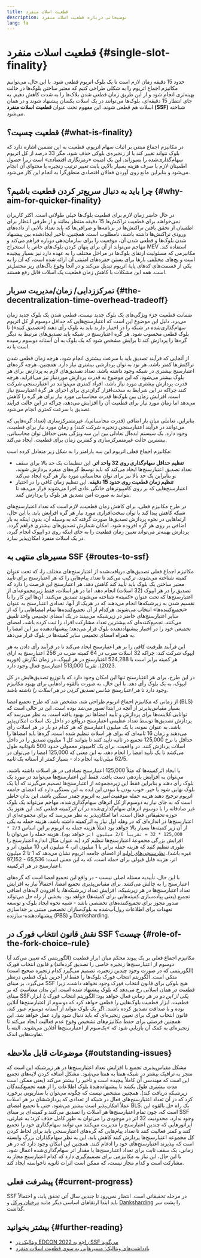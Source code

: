 ```yaml
---
title: قطعیت اسلات منفرد
description: توضیحاتی درباره قطعیت اسلات منفرد
lang: fa
---
```


# قطعیت اسلات منفرد {#single-slot-finality}

حدود 15 دقیقه زمان لازم است تا یک بلوک اتریوم قطعی شود. با این حال، می‌توانیم مکانیزم اجماع اتریوم را به شکلی طراحی کنیم که معتبر ساختن بلوک‌ها در حالت بهینه‌تری انجام شود و از این طریق زمان قطعی شدن بلاک‌ها را به شدت کاهش دهیم. به جای انتظار 15 دقیقه‌ای، بلوک‌ها می‌توانند در یک اسلات یکسان پیشنهاد شوند و در همان اسلات هم قطعی شوند. این مفهوم تحت عنوان **قطعیت اسلات منفرد (SSF)** شناخته می‌شود.

## قطعیت چسیت؟ {#what-is-finality}

در مکانیزم اجماع مبتنی بر اثبات سهام اتریوم، قطعیت به این تضمین اشاره دارد که بلوک نتواند تغییر کند یا از زنجیره‌‌ی بلوکی حذف شود، مگر 33 درصد از کل اتریوم سهام‌گذاری‌شده را بسوزاند. این یک امنیت «رمزنگاری اقتصادی» است زیرا حصول اطمینان لازم با صرف هزینه بسیار بالایی بابت تغییر ترتیب زنجیره یا محتوای آن انجام می‌شود و بنابراین مانع روی آوردن فعالان اقتصادی منطق‌گرا به انجام این کار می‌شود.

## چرا باید به دنبال سریع‌تر کردن قطعیت باشیم؟ {#why-aim-for-quicker-finality}

در حال حاضر زمان لازم برای قطعیت بلوک‌ها خیلی طولانی است. اکثر کاربران نمی‌خواهند برای قطعیت تراکنش‌ها 15 دقیقه منتظر بمانند و از طرفی انتظار برای اطمینان از تحقق یافتن تراکنش‌ها در برنامه‌ها و صرافی‌ها که باید تعداد بالایی از داده‌های ورودی تراکنش‌ها داشته باشند، نامطلوب است. همچنین، تأخیر ایجادشده بین پیشنهاد شدن بلوک‌ها و قطعی شدن آن، موقعیت را برای سازمان‌دهی دوباره فراهم می‌کند و مهاجم می‌تواند از آن برای پنهان کردن بلوک‌های خاص یا استخراج MEV استفاده کند. مکانیزمی که مسئولیت ارتقای بلوک‌ها در مراحل مختلف را به عهده دارد نیز بسیار پیچیده است و پچ‌های مختلفی بارها برای بستن حفره‌های امنیتی آن ارائه شده است، که آن را به یکی از قسمت‌های کدهای پایۀ اتریوم تبدیل می‌کند و در آنجا وقوع باگ‌های ریز محتمل‌تر است. همه این مشکلات با کاهش زمان قطعیت یک اسلات قابل رفع هستند.

## تمرکززدایی/ زمان/مدیریت سربار {#the-decentralization-time-overhead-tradeoff}

ضمانت قطعیت جزء ویژگی‌های یک بلوک جدید نیست، قطعی شدن یک بلوک جدید زمان می‌برد. دلیل این موضوع این است که اعتبارسنج‌هایی که حداقل دو‌سوم از کل اتریوم سهام‌گذاری‌شده در شبکه را در اختیار دارند باید به بلوک رأی دهند («تصدیق کنند») تا بلوک قطعی محسوب شود. هر گره اعتبارسنج در شبکه باید تصدیق‌های مرتبط به دیگر گره‌ها را پردازش کند تا برایش مشخص شود که یک بلوک به آن آستانه دوسوم رسیده است یا نه.

از آنجایی که فرآیند تصدیق باید با سرعت بیشتری انجام شود، هرچه زمان قطعی شدن تراکنش‌ها کمتر باشد، هر نود به توان پردازشی بیشتری نیاز دارد. همچنین، هرچه گره‌های اعتبارسنج بیشتری در شبکه وجود داشته باشد، تعداد تصدیق‌های لازم به پردازش برای هر بلوک بیشتر می‌شود، که این موضوع به قدرت پردازش موردنیاز نیز می‌افزاید. هرچه قدرت پردازش بیشتری مورد نیاز باشد، افراد کمتری می‌توانند در اعتبارسنجی شرکت کنند چراکه در این شرایط به سخت‌افزار گران‌تری برای اجرای هر گرۀ اعتبارسنج نیاز است. افزایش زمان بین بلوک‌ها قدرت محاسباتی مورد نیاز برای هر گره را کاهش می‌دهد اما زمان مورد نیاز برای قطعیت آن را افزایش می‌دهد، چراکه در این حالت فرآیند تصدیق با سرعت کمتری انجام می‌شود.

بنابراین، تعاملی میان بار اضافی (قدرت محاسباتی)، غیرمتمرکزسازی (تعداد گره‌هایی که می‌توانند در فرآیند اعتبارسنجی زنجیره شرکت کنند) و زمان مورد نیاز برای قطعیت، وجود دارد. یک سیستم ایده‌آل تعادلی بین این سه ویژگی یعنی حداقل توان محاسباتی، بیشترین حالت غیرمتمرکزسازی و کمترین زمان برای قطعیت، ایجاد می‌کند.

مکانیزم اجماع فعلی اتریوم این سه پارامتر را به شکل زیر متعادل کرده است:

- **تنظیم حداقل سهام‌گذاری روی 32 واحد اتر**. این تنظیمات یک حد بالا برای سقف تعداد تصدیق اعتبارسنج‌ها ایجاد می‌کند که باید توسط گره‌های منفرد پردازش شوند، و بنابراین یک حد بالا نیز برای توان محاسباتی مورد نیاز هر گره ایجاد می‌کند.
- **تنظیم زمان قطعیت روی حدود 15 دقیقه**. این تنظیم زمان کافی را در اختیار اعتبارسنج‌هایی که بر روی کامپیوترهای خانگی عادی اجرا می‌شوند قرار می‌دهد تا بتوانند به صورت امن تصدیق هر بلوک را پردازش کنند.

در طرح مکانیزم فعلی، برای کاهش زمان قطعیت، لازم است که تعداد اعتبارسنج‌های شبکه کاهش پیدا کند یا توان سخت‌افزاری مورد نیاز هر گره افزایش یابد. با این حال، ارتقاهایی در نحوه پردازش تصدیق‌ها صورت گرفته که به وسیله آن، بدون اینکه به بار اضافی بر روی هر گره افزوده شود، امکان شمارش تصدیق‌های بیشتری فراهم گردد. پردازش بهینه‌تر می‌تواند تعیین زمان قطعیت را به جای اینکه روی دو ایپوک انجام گیرد، در یک اسلات منفرد امکان‌پذیر سازد.

## مسیرهای منتهی به SSF {#routes-to-ssf}

<ExpandableCard title= "چرا نمی‌توانیم در حال حاضر SSF داشته باشیم؟" eventCategory="/roadmap/single-slot-finality" eventName="clicked Why can't we hear SSF today?">

مکانیزم اجماع فعلی تصدیق‌های دریافت‌شده از اعتبارسنج‌های مختلف را، که تحت عنوان کمیته شناخته می‌شوند، ترکیب می‌کند تا تعداد پیام‌هایی را که هر اعتبارسنج برای تأیید معتبر ساختن یک بلوک باید تأیید کند کاهش دهد. هر اعتبارسنج این فرصت را دارد که تصدیق را در هر ایپوک (32 اسلات) انجام دهد. اما در هر اسلات، فقط زیرمجموعه‌ای از اعتبارسنج‌ها که تحت عنوان «کمیته» شناخته می‌شوند تصدیق می‌کنند. آن‌ها این کار را با تقسیم شدن به زیرشبکه‌ها انجام می‌دهند که در هریک از آنها، تعدادی اعتبارسنج به عنوان «تجمیع‌کننده‌ها» انتخاب می‌شوند. هرکدام از آن تجمیع‌کننده‌ها تمام امضاهایی را که از سایر اعتبارسنج‌های حاضر در زیرشبکه می‌بینند در یک امضای تجمیعی واحد تلفیق می‌کنند. تجمیع‌کننده‌ای که بیشترین تعداد مشارکت افراد را ثبت کرده باشد، امضای تجمیعی خود را در اختیار پیشنهاددهنده بلوک قرار می‌دهد؛ پیشنهاددهنده نیز این امضا را به همراه امضای تجمیعی سایر کمیته‌ها در بلوک قرار می‌دهد.

این فرآیند ظرفیت کافی را بر هر اعتبارسنج ایجاد می‌کند تا در فرآیند رأی‌ دادن به هر ایپوک شرکت کند، چراکه 32 اسلات ضرب در 64 کمیته ضرب در 256 اعتبارسنج به ازای هر کمیته برابر است با 524,288 اعتبارسنج در هر ایپوک. در زمان نگارش (فوریه 2023)، تقریباً 513,000 اعتبارسنج فعال وجود دارد.

در این ‌طرح، برای هر اعتبارسنج تنها این امکان وجود دارد که با توزیع تصدیق‌هایش در کل ایپوک، به یک بلوک رأی دهد. با این حال، به صورت بالقوه راه‌هایی برای بهبود مکانیزم وجود دارد تا _هر اعتبارسنج شانس تصدیق کردن در هر اسلات را داشته باشد_.
</ExpandableCard>

از زمانی که مکانیزم اجماع اتریوم طراحی شد، مشخص شد که طرح تجمیع امضا (BLS) بسیار مقیاس‌پذیرتر از آنچه در ابتدا تصور می‌شد بوده است. این در حالی است که توانایی کلاینت‌ها برای پردازش و تأیید امضاها نیز بهبود یافته است. به نظر می‌رسد که پردازش تصدیق‌ها توسط تعداد عظیمی اعتبارسنج درواقع در داخل یک اسلات امکان‌پذیر باشد. به عنوان نمونه، با یک میلیون اعتبارسنج که هر کدام دو بار در هر اسلات رأی می‌دهند و زمان 16 ثانیه‌ای که برای هر اسلات تنظیم شده است، گره‌ها باید امضاها را حداقل با نرخ 125,000 تجمیع در ثانیه تأیید کنند تا بتوانند کل 1 میلیون تصدیق را در داخل اسلات پردازش کنند. در واقعیت، برای یک کامپیوتر معمولی حدود 500 نانوثانیه طول می‌کشد تا یک تأیید امضا را انجام دهد، به این معنی که 125,000 امضا را می‌توان در 62/5 میلی‌ثانیه انجام داد - بسیار کمتر از آستانه یک ثانیه.

با ایجاد ابَرکمیته‌ها که مثلاً 125,000 اعتبارسنج تصادفی در هر اسلات داشته باشند، می‌توان به افزایش بازدهی دست یافت. فقط این اعتبارسنج‌ها می‌توانند در مورد یک بلوک رأی دهند و بنابراین فقط این زیرمجموعه از اعتبارسنج‌ها تصمیم می‌گیرند که آیا یک بلوک نهایی شود یا خیر. خوب بودن یا نبودن این ایده به این بستگی دارد که اعضای جامعه اتریوم ترجیح دهند هزینه حمله موفقیت‌آمیز به اتریوم چقدر سنگین باشد. این بدان خاطر است که به جای نیاز به دوسوم از کل اترهای سهام‌گذاری‌شده، مهاجم می‌تواند یک بلوک غیر صادقانه را با دوسوم اترهای سهام‌گذاری‌شده _در آن ابَرکمیته_ قطعی کند. این هنوز یک حوزه تحقیقاتی فعال است، اما امکان‌پذیر به نظر می‌رسد که برای مجموعه‌ای از اعتبارسنج‌‌ها در اندازه‌ای که در وهله اول نیاز به ابَرکمیته داشته باشد، هزینه حمله به یکی از آن زیر کمیته‌ها بسیار بالا خواهد بود (مثلاً هزینه حمله به اتریوم بر این اساس `2/3 * 125,000 * 32 = تقریباً 2/6 میلیون اتر` خواهد بود). هزینه حمله را می‌توان با افزایش بزرگی مجموعۀ اعتبارسنج‌ها تنظیم کرد (به عنوان مثال اندازه اعتبارسنج را طوری تنظیم کنید که هزینه حمله برابر با 1 میلیون اتر، 4 میلیون اتر، 10 میلیون اتر و غیره باشد). [نظرسنجی‌های اولیه](https://youtu.be/ojBgyFl6-v4?t=755) از اعضای جامعه اتریوم نشان می‌دهد که 1 تا 2 میلیون اتر، هزینه قابل قبولی برای حمله است، که به این معنی است: 65,536 - 97,152 اعتبارسنج در هر ابَرکمیته.

با این حال، تأییدیه مسئله اصلی نیست - در واقع این تجمیع امضا است که گره‌های اعتبارسنج را به چالش می‌کشد. برای مقیاس‌پذیری تجمیع امضا، احتمالاً نیاز به افزایش تعداد اعتبارسنج‌ها در هر زیرشبکه، افزایش تعداد زیرشبکه‌ها، یا افزودن لایه‌های اضافی تجمیع (یعنی پیاده‌سازی کمیته‌هایی برای کمیته‌ها) خواهد بود. بخشی از راه حل می‌تواند صدور مجوز برای تجمیع‌کننده‌های تخصصی باشد - شبیه نحوه ایجاد بلوک و توسعه تعهدات برای اطلاعات رول‌‌آپ‌شده به بلوک‌سازان تخصصی مبتنی بر جداسازی پیشنهاددهنده-سازنده (PBS) و Danksharding.

## نقش قانون انتخاب فورک در SSF چیست؟ {#role-of-the-fork-choice-rule}

مکانیزم اجماع فعلی بر یک پیوند محکم میان ابزار قطعیت (الگوریتمی که تعیین می‌کند آیا دوسوم از اعتبار‌سنج‌ها زنجیره خاصی را تصدیق کرده‌اند) و قانون انتخاب فورک (الگوریتمی که در صورت وجود چندین زنجیره، تصمیم می‌گیرد کدام زنجیره صحیح است) متکی است. الگوریتم انتخاب فورک بلوک‌ها را فقط _از_ آخرین بلوک قطعی درنظر می‌گیرد. بر مبنای SSF هیچ بلوکی برای قانون انتخاب فورک وجود نخواهد داشت، زیرا قطعیت در همان اسلاتی رخ می‌دهد که بلوک پیشنهاد شده است. این بدان معناست که بر مبنای SSF،‏ _یکی از این دو_ در هر زمانی فعال خواهد بود: الگوریتم انتخاب فورک _یا_ ابزار قطعیت. ابزار قطعیت بلوک‌هایی را قطعی خواهد کرد که دوسوم از اعتبارسنج‌ها آنلاین بوده و با صداقت تصدیق کرده باشند. اگر یک بلوک نتواند از آستانه دوسوم عبور کند، قانون انتخاب فورک برای تعیین زنجیره‌ای که باید دنبال شود وارد عمل خواهد شد. این همچنین فرصتی برای حفظ مکانیزم‌های تشخیص وقوع عدم فعالیت ایجاد می‌کند تا زنجیره‌‌ای به کمک آن بازیابی شود که >یک‌سوم از اعتبارسنج‌ها آفلاین می‌شوند، البته با تفاوت‌هایی اندک.

## موضوعات قابل ملاحظه {#outstanding-issues}

مشکل مقیاس‌پذیری تجمیع با افزایش تعداد اعتبارسنج‌ها در هر زیرشبکه این است که منجر به ترافیک بیشتر در شبکه همتا به همتا می‌شود. مشکل اضافه کردن لایه‌های تجمیع این است که مهندسی آن کاملاً پیچیده است و تأخیر را بیشتر می‌کند (یعنی ممکن است مدت بیشتری طول بکشد تا پیشنهاددهندۀ بلوک اطلاعات را از همه تجمیع‌کنندگان زیرشبکه دریافت کند). همچنین مشخص نیست که چگونه می‌توان با سناریویی برخورد کرد که در آن تعداد اعتبارسنج‌های فعال در شبکه از تعدادی که پردازششان در هر اسلات عملاً امکان‌پذیر است بیشتر می‌شود، حتی با تجمیع امضای BLS. یک راه حل بالقوه این است که، چون تمام اعتبارسنج‌ها هر اسلات را تصدیق می‌کنند و کمیته‌ای بر مبنای SSF وجود ندارد، محدودیت 32 اتر در موجودی را می‌توان به طور کامل حذف کرد؛ به عبارتی، اپراتورهایی که چندین اعتبارسنج را مدیریت می‌کنند می توانند سهام‌گذاری خود را تجمیع کنند و کمتر فعالیت کنند تا تعداد پیام‌هایی که گره‌های اعتبارسنجی باید برای لحاظ کردن کل مجموعه اعتبارسنج‌ها پردازش کنند کاهش یابد. این به نظرِ سهام‌گذاران بزرگ وابسته است که بپذیرند اعتبارسنج‌های خود را ادغام کنند. همچنین این امکان وجود دارد که در هر زمانی، یک سقف ثابت برای تعداد اعتبارسنج‌ها یا مقدار اتر سهام‌گذاری‌شده اعمال شود. با این حال، این نیاز به مکانیزمی برای تصمیم‌گیری دارد که کدام اعتبارسنج مجاز به مشارکت است و کدام مجاز نیست، که ممکن است اثرات ثانویه ناخواسته ایجاد کند.

## پیشرفت فعلی {#current-progress}

SSF در مرحله تحقیقاتی است. انتظار نمی‌رود تا چندین سال آتی تحقق یابد، و احتمالاً باید ابتدا ارتقاهای اساسی دیگر مانند [درختان ورکل](/roadmap/verkle-trees/) و [Danksharding](/roadmap/danksharding]) را پشت سر گذاشت.

## بیشتر بخوانید {#further-reading}

- [ویتالیک در EDCON 2022 راجع به SSF می‌گوید](https://www.youtube.com/watch?v=nPgUKNPWXNI)
- [یادداشت‌های ویتالیک: مسیرهایی به سوی قطعیت اسلات منفرد](https://notes.ethereum.org/@vbuterin/single_slot_finality)
